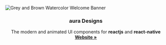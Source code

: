 ![Grey and Brown Watercolor Welcome Banner](https://github.com/user-attachments/assets/85bbd4a9-8297-4ff9-8ae2-a652729d0ca2)

<h3 align="center">aura Designs</h3>

  <p align="center">
    The modern and animated UI components for <strong>reactjs</strong> and <strong>react-native</strong> 
    <br />
    <a href="https://aurad.vercel.app"><strong>Website »</strong></a>
<!--  
    <br />
    <br />
    <a href="https://aurad.vercel.app">Website</a>
    ·
    <a href="https://github.com/dubinc/dub/issues">Feedback</a>
    ·
    <a href="https://aurad.vercel.app/docs/reactjs/components/button">Documentation</a> -->
  </p>
